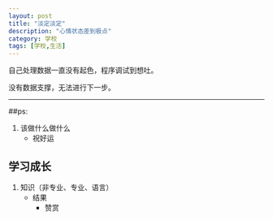 ```yaml
---
layout: post
title: "淡定淡定"
description: "心情状态差到极点"
category: 学校
tags: [学校,生活]
---
```


自己处理数据一直没有起色，程序调试到想吐。<br>

没有数据支撑，无法进行下一步。<br>

------

##ps:
1. 该做什么做什么
	* 祝好运


## 学习成长
1. 知识（非专业、专业、语言）
	* 结果
		* 赞赏  
